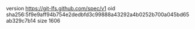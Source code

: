 version https://git-lfs.github.com/spec/v1
oid sha256:5f9e9aff94b754e2dedbfd3c99888a43292a4b0252b700a045bd65ab329c7b14
size 1606
